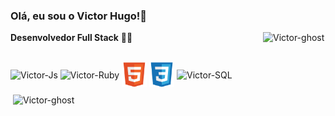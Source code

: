 ### Olá, eu sou o Victor Hugo!👋

<div><img align="right" alt="Victor-ghost" height="100" width="100" src="https://i.gifer.com/origin/06/0651517112a9ca41a238bcaa4252c246_w200.gif">
</div>
  <div>
   <img align="right" alt="Victor-ghost" height="500" width="500" src="https://i.gifer.com/origin/06/0651517112a9ca41a238bcaa4252c246_w200.gif">
   <b>Desenvolvedor Full Stack</b> 🧑‍💻 <p>
</div>
</div>

<div style="display: inline_block"><br>
  <img align="center" alt="Victor-Js" height="40" width="40" src="https://cdn-icons-png.flaticon.com/512/919/919842.png">
  <img align="center" alt="Victor-Ruby" height="40" width="40" src="https://cdn-icons-png.flaticon.com/512/5968/5968292.png">
  <img align="center" alt="Victor-HTML" height="40" width="40" src="https://raw.githubusercontent.com/devicons/devicon/master/icons/html5/html5-original.svg">
  <img align="center" alt="Victor-CSS" height="40" width="40" src="https://raw.githubusercontent.com/devicons/devicon/master/icons/css3/css3-original.svg">
  <img align="center" alt="Victor-SQL" height="40" width="40" src="https://cdn-icons-png.flaticon.com/512/5815/5815478.png">
</div>

</body>
<!--
**vhsbrandao/vhsbrandao** is a ✨ _special_ ✨ repository because its `README.md` (this file) appears on your GitHub profile.

Here are some ideas to get you started:

- 🔭 I’m currently working on ...
- 🌱 I’m currently learning ...
- 👯 I’m looking to collaborate on ...
- 🤔 I’m looking for help with ...
- 💬 Ask me about ...
- 📫 How to reach me: ...
- 😄 Pronouns: ...
- ⚡ Fun fact: ...
-->
